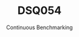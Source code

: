 ---
layout: default
title: DSQ054
subtitle: Continuous Benchmarking
selected: TPC-DS
expanded: Benchmarking
benchmark: /individual_results/DSQ054.html
---